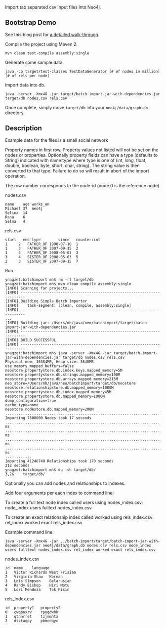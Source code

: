 Import tab separated csv input files into Neo4j.

## Bootstrap Demo

See this blog post for [a detailed walk-through](http://maxdemarzi.com/2012/02/28/batch-importer-part-1/).

Compile the project using Maven 2.

    mvn clean test-compile assembly:single
  
Generate some sample data.

    java -cp target/test-classes TestDataGenerator [# of nodes in million] [# of rels per node]
  
Import data into db.

    java -server -Xmx4G -jar target/batch-import-jar-with-dependencies.jar target/db nodes.csv rels.csv
  
Once complete, simply move `target/db` into your `neo4j/data/graph.db` directory.

## Description

Example data for the files is a small social network

Property names in first row.
Property values not listed will not be set on the nodes or properties.
Optionally property fields can have a type (defaults to String) indicated with name:type where type is one of
(int, long, float, double, boolean, byte, short, char, string). The string value is then converted to that type.
Failure to do so will result in abort of the import operation.

The row number corresponds to the node-id (node 0 is the reference node)

nodes.csv

    name    age works_on
    Michael 37  neo4j
    Selina  14
    Rana    6
    Selma   4

rels.csv

    start	end	type	    since   counter:int
    1     2   FATHER_OF	1998-07-10  1
    1     3   FATHER_OF 2007-09-15  2
    1     4   FATHER_OF 2008-05-03  3
    3     4   SISTER_OF 2008-05-03  5
    2     3   SISTER_OF 2007-09-15  7

Run

    ynagzet:batchimport mh$ rm -rf target/db
    ynagzet:batchimport mh$ mvn clean compile assembly:single
    [INFO] Scanning for projects...
    [INFO] ------------------------------------------------------------------------
    [INFO] Building Simple Batch Importer
    [INFO]    task-segment: [clean, compile, assembly:single]
    [INFO] ------------------------------------------------------------------------
    ...
    [INFO] Building jar: /Users/mh/java/neo/batchimport/target/batch-import-jar-with-dependencies.jar
    [INFO] ------------------------------------------------------------------------
    [INFO] BUILD SUCCESSFUL
    [INFO] ------------------------------------------------------------------------
    ynagzet:batchimport mh$ java -server -Xmx4G -jar target/batch-import-jar-with-dependencies.jar target/db nodes.csv rels.csv 
    Physical mem: 16384MB, Heap size: 3640MB
    use_memory_mapped_buffers=false
    neostore.propertystore.db.index.keys.mapped_memory=5M
    neostore.propertystore.db.strings.mapped_memory=100M
    neostore.propertystore.db.arrays.mapped_memory=215M
    neo_store=/Users/mh/java/neo/batchimport/target/db/neostore
    neostore.relationshipstore.db.mapped_memory=1000M
    neostore.propertystore.db.index.mapped_memory=5M
    neostore.propertystore.db.mapped_memory=1000M
    dump_configuration=true
    cache_type=none
    neostore.nodestore.db.mapped_memory=200M
    ...........................................................................
    Importing 7500000 Nodes took 17 seconds 
    ....................................................................................................35818 ms
    ....................................................................................................39343 ms
    ....................................................................................................41788 ms
    ....................................................................................................48897 ms
    ............
    Importing 41246740 Relationships took 170 seconds 
    212 seconds 
    ynagzet:batchimport mh$ du -sh target/db/
    3,2G	target/db/

Optionally you can add nodes and relationships to indexes.

Add four arguments per each index to command line:

To create a full text node index called users using nodes_index.csv:
node_index users fulltext nodes_index.csv 

To create an exact relationship index called worked using rels_index.csv:
rel_index worked exact rels_index.csv

Example command line:

    java -server -Xmx4G -jar ../batch-import/target/batch-import-jar-with-dependencies.jar neo4j/data/graph.db nodes.csv rels.csv node_index users fulltext nodes_index.csv rel_index worked exact rels_index.csv

nodes_index.csv

    id	name	language
    1	Victor Richards	West Frisian
    2	Virginia Shaw	Korean
    3	Lois Simpson	Belarusian
    4	Randy Bishop	Hiri Motu
    5	Lori Mendoza	Tok Pisin

rels_index.csv

    id	property1	property2
    0	cwqbnxrv	rpyqdwhk
    1	qthnrret	tzjmmhta
    2	dtztaqpy	pbmcdqyc
